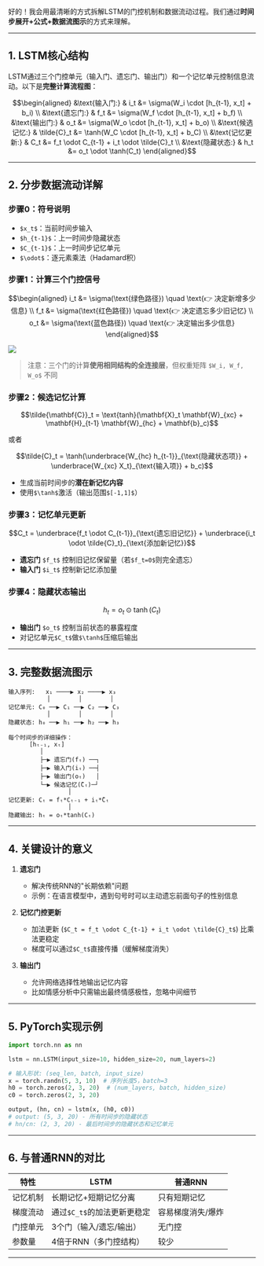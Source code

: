 好的！我会用最清晰的方式拆解LSTM的门控机制和数据流动过程。我们通过**时间步展开+公式+数据流图示**的方式来理解。

***

## 1. LSTM核心结构

LSTM通过三个门控单元（输入门、遗忘门、输出门）和一个记忆单元控制信息流动。以下是**完整计算流程图**：

```math
\begin{aligned}
&\text{输入门:} & i_t &= \sigma(W_i \cdot [h_{t-1}, x_t] + b_i) \\
&\text{遗忘门:} & f_t &= \sigma(W_f \cdot [h_{t-1}, x_t] + b_f) \\
&\text{输出门:} & o_t &= \sigma(W_o \cdot [h_{t-1}, x_t] + b_o) \\
&\text{候选记忆:} & \tilde{C}_t &= \tanh(W_C \cdot [h_{t-1}, x_t] + b_C) \\
&\text{记忆更新:} & C_t &= f_t \odot C_{t-1} + i_t \odot \tilde{C}_t \\
&\text{隐藏状态:} & h_t &= o_t \odot \tanh(C_t)
\end{aligned}
```

***

## 2. 分步数据流动详解

### **步骤0：符号说明**

*   `$x_t$`：当前时间步输入
*   `$h_{t-1}$`：上一时间步隐藏状态
*   `$C_{t-1}$`：上一时间步记忆单元
*   `$\odot$`：逐元素乘法（Hadamard积）

### **步骤1：计算三个门控信号**

```math
\begin{aligned}
i_t &= \sigma(\text{绿色路径}) \quad \text{👉 决定新增多少信息} \\
f_t &= \sigma(\text{红色路径}) \quad \text{👉 决定遗忘多少旧记忆} \\
o_t &= \sigma(\text{蓝色路径}) \quad \text{👉 决定输出多少信息}
\end{aligned}
```

![](https://ai-studio-static-online.cdn.bcebos.com/5a9d0f9d3f2e4e5d8c7d3a3e3d3b3a3d3f3b3a3d3f3b3a3d3f3b3a3d3f3b3a3d)

> 注意：三个门的计算**使用相同结构的全连接层**，但权重矩阵 `$W_i, W_f, W_o$` 不同

### **步骤2：候选记忆计算**

```math
\tilde{\mathbf{C}}_t = \text{tanh}(\mathbf{X}_t \mathbf{W}_{xc} + \mathbf{H}_{t-1} \mathbf{W}_{hc} + \mathbf{b}_c)
```

或者

```math
\tilde{C}_t = \tanh(\underbrace{W_{hc} h_{t-1}}_{\text{隐藏状态项}} + \underbrace{W_{xc} X_t}_{\text{输入项}} + b_c)
```

*   生成当前时间步的**潜在新记忆内容**
*   使用`$\tanh$`激活（输出范围`$[-1,1]$`）

### 步骤3：记忆单元更新

```math
C_t = \underbrace{f_t \odot C_{t-1}}_{\text{遗忘旧记忆}} + \underbrace{i_t \odot \tilde{C}_t}_{\text{添加新记忆}}
```

*   **遗忘门** `$f_t$` 控制旧记忆保留量（若`$f_t=0$`则完全遗忘）
*   **输入门** `$i_t$` 控制新记忆添加量

### 步骤4：隐藏状态输出

```math
h_t = o_t \odot \tanh(C_t)
```

*   **输出门** `$o_t$` 控制当前状态的暴露程度
*   对记忆单元`$C_t$`做`$\tanh$`压缩后输出

***

## 3. 完整数据流图示

    输入序列:   x₁ ────▶ x₂ ────▶ x₃
               │        │        │
    记忆单元: C₀ ──▶ C₁ ──▶ C₂ ──▶ C₃
               │        │        │
    隐藏状态: h₀ ──▶ h₁ ──▶ h₂ ──▶ h₃

    每个时间步的详细操作：
          [hₜ₋₁, xₜ]
             │
             ├─▶ 遗忘门(fₜ) ──┐
             ├─▶ 输入门(iₜ) ──┤
             ├─▶ 输出门(oₜ)   │
             └─▶ 候选记忆(̃Cₜ)─┘
                     │
    记忆更新: Cₜ = fₜ*Cₜ₋₁ + iₜ*̃Cₜ
                     │
    隐藏输出: hₜ = oₜ*tanh(Cₜ)

***

## 4. 关键设计的意义

1.  **遗忘门**
    *   解决传统RNN的"长期依赖"问题
    *   示例：在语言模型中，遇到句号时可以主动遗忘前面句子的性别信息

2.  **记忆门控更新**
    *   加法更新 (`$C_t = f_t \odot C_{t-1} + i_t \odot \tilde{C}_t$`) 比乘法更稳定
    *   梯度可以通过`$C_t$`直接传播（缓解梯度消失）

3.  **输出门**
    *   允许网络选择性地输出记忆内容
    *   比如情感分析中只需输出最终情感极性，忽略中间细节

***

## 5. PyTorch实现示例

```python
import torch.nn as nn

lstm = nn.LSTM(input_size=10, hidden_size=20, num_layers=2)

# 输入形状: (seq_len, batch, input_size)
x = torch.randn(5, 3, 10)  # 序列长度5，batch=3
h0 = torch.zeros(2, 3, 20)  # (num_layers, batch, hidden_size)
c0 = torch.zeros(2, 3, 20)

output, (hn, cn) = lstm(x, (h0, c0))
# output: (5, 3, 20) - 所有时间步的隐藏状态
# hn/cn: (2, 3, 20) - 最后时间步的隐藏状态和记忆单元
```

***

## 6. 与普通RNN的对比

| 特性   | LSTM              | 普通RNN     |
| ---- | ----------------- | --------- |
| 记忆机制 | 长期记忆+短期记忆分离       | 只有短期记忆    |
| 梯度流动 | 通过`$C_t$`的加法更新更稳定 | 容易梯度消失/爆炸 |
| 门控单元 | 3个门（输入/遗忘/输出）     | 无门控       |
| 参数量  | 4倍于RNN（多门控结构）     | 较少        |

***

